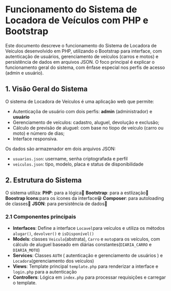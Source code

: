 # Funcionamento do Sistema de Locadora de Veículos com PHP e Bootstrap

Este documento descreve o funcionamento do Sistema de Locadora de Veículos desenvolvido em PHP, utilizando o Bootstrap para interface, com autenticação de usuários, gerenciamento de veículos (carros e motos) e persistência de dados em arquivos JSON. O foco principal é explicar o funcionamento geral do sistema, com ênfase especial nos perfis de acesso (admin e usuário).

## 1. Visão Geral do Sistema

O sistema de Locadora de Veículos é uma aplicação web que permite:
- Autenticaçõa de usuário com dois perfis: **admin** (administrador) e **usuário**
- Gerenciamento de veículos: cadastro, aluguel, devolução e exclusão;
- Cálculo de previsão de aluguel: com base no tiopo de veículo (carro ou moto) e número de dias;
- Interface responsiva.

Os dados são armazenador em dois arquivos JSON:
- `usuarios.json`: username, senha criptografada e perfil
- `veiculos.json`: tipo, modelo, placa e status de disponibilidade

## 2. Estrutura do Sistema
O sistema utiliza:
**PHP**: para a lógica🧮
**Bootstrap**: para a estlização💇
**Boostrap Icons**:para os ícones da interface😁
**Composer**: para autoloading de classes🏫
**JSON**: para persistência de dados🎲

### 2.1 Componentes principais
- **Interfaces**: Define a interface `Locavel`para veículos e utiliza os métodos `alugar()`, `devolver()` e `isDisponível()`
- **Models**: classes `Veiculo`(abstrata), `Carro` e `moto`para os veículos, com cálculo de aluguel baseado em diárias constantes(`DIARIA_CARRO` e `DIARIA_MOTO`)
- **Services**: Classes `AUTH` ( autenticação e gerenciamento de usuários ) e `Locadora`(gerenciamento dos veículos)
- **Views**: Template principal `template.php` para renderizar a interface e `login.php` para a autenticação
- **Controllers**: Lógica em `index.php` para processar requisições e carregar o template.